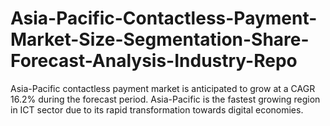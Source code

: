 # Asia-Pacific-Contactless-Payment-Market-Size-Segmentation-Share-Forecast-Analysis-Industry-Repo
Asia-Pacific contactless payment market is anticipated to grow at a CAGR 16.2% during the forecast period. Asia-Pacific is the fastest growing region in ICT sector due to its rapid transformation towards digital economies.
